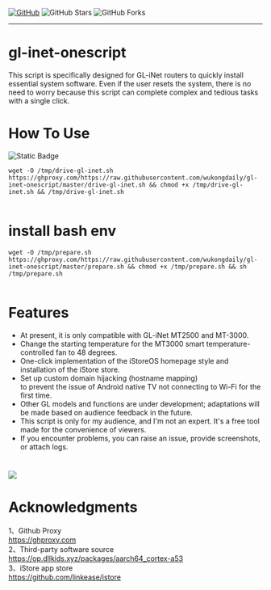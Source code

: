 
[![GitHub](https://img.shields.io/github/license/wukongdaily/gl-inet-onescript.svg?label=LICENSE&logo=github&logoColor=%20)](https://github.com/wukongdaily/gl-inet-onescript/blob/master/LICENSE)
![GitHub Stars](https://img.shields.io/github/stars/wukongdaily/gl-inet-onescript.svg?style=flat&logo=appveyor&label=Stars&logo=github)
![GitHub Forks](https://img.shields.io/github/forks/wukongdaily/gl-inet-onescript.svg?style=flat&logo=appveyor&label=Forks&logo=github)

***
# gl-inet-onescript
 This script is specifically designed for GL-iNet routers to quickly install essential system software. Even if the user resets the system, there is no need to worry because this script can complete complex and tedious tasks with a single click.

# How To Use
<img alt="Static Badge" src="https://img.shields.io/badge/MT3000-E70D0D?style=for-the-badge&label=MT2500A&labelColor=8A2BE2">

```
wget -O /tmp/drive-gl-inet.sh https://ghproxy.com/https://raw.githubusercontent.com/wukongdaily/gl-inet-onescript/master/drive-gl-inet.sh && chmod +x /tmp/drive-gl-inet.sh && /tmp/drive-gl-inet.sh


```

# install bash env
```
wget -O /tmp/prepare.sh https://ghproxy.com/https://raw.githubusercontent.com/wukongdaily/gl-inet-onescript/master/prepare.sh && chmod +x /tmp/prepare.sh && sh /tmp/prepare.sh


```

# Features
* At present, it is only compatible with GL-iNet MT2500 and MT-3000.
* Change the starting temperature for the MT3000 smart temperature-controlled fan to 48 degrees.
* One-click implementation of the iStoreOS homepage style and installation of the iStore store.
* Set up custom domain hijacking (hostname mapping)<br>
  to prevent the issue of Android native TV not connecting to Wi-Fi for the first time.
* Other GL models and functions are under development; adaptations will be made based on audience feedback in the future.
* This script is only for my audience, and I'm not an expert. It's a free tool made for the convenience of viewers.
* If you encounter problems, you can raise an issue, provide screenshots, or attach logs.
#
![](https://github.com/wukongdaily/gl-inet-onescript/blob/master/res/screenshot.jpg)

# Acknowledgments

1、Github Proxy <br>
https://ghproxy.com<br>
2、Third-party software source<br>
https://op.dllkids.xyz/packages/aarch64_cortex-a53<br>
3、iStore app store<br>
https://github.com/linkease/istore<br>


